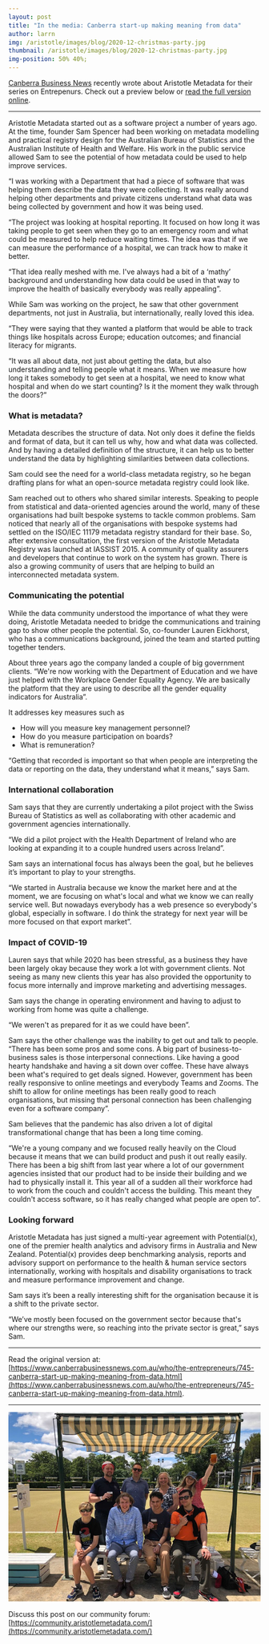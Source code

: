 ```yaml
---
layout: post
title: "In the media: Canberra start-up making meaning from data"
author: larrn
img: /aristotle/images/blog/2020-12-christmas-party.jpg
thumbnail: /aristotle/images/blog/2020-12-christmas-party.jpg
img-position: 50% 40%;
---
```


[Canberra Business News](https://www.canberrabusinessnews.com.au/) recently wrote about Aristotle Metadata for their series on Entrepenurs. Check out a preview below or [read the full version online](https://www.canberrabusinessnews.com.au/who/the-entrepreneurs/745-canberra-start-up-making-meaning-from-data.html).

***

Aristotle Metadata started out as a software project a number of years ago. At the time, founder Sam Spencer had been working on metadata modelling and practical registry design for the Australian Bureau of Statistics and the Australian Institute of Health and Welfare. His work in the public service allowed Sam to see the potential of how metadata could be used to help improve services.

“I was working with a Department that had a piece of software that was helping them describe the data they were collecting. It was really around helping other departments and private citizens understand what data was being collected by government and how it was being used.

“The project was looking at hospital reporting. It focused on how long it was taking people to get seen when they go to an emergency room and what could be measured to help reduce waiting times. The idea was that if we can measure the performance of a hospital, we can track how to make it better.

“That idea really meshed with me. I've always had a bit of a ‘mathy’ background and understanding how data could be used in that way to improve the health of basically everybody was really appealing”.

While Sam was working on the project, he saw that other government departments, not just in Australia, but internationally, really loved this idea.

“They were saying that they wanted a platform that would be able to track things like hospitals across Europe; education outcomes; and financial literacy for migrants.

“It was all about data, not just about getting the data, but also understanding and telling people what it means. When we measure how long it takes somebody to get seen at a hospital, we need to know what hospital and when do we start counting? Is it the moment they walk through the doors?”

### What is metadata?

Metadata describes the structure of data. Not only does it define the fields and format of data, but it can tell us why, how and what data was collected. And by having a detailed definition of the structure, it can help us to better understand the data by highlighting similarities between data collections.

Sam could see the need for a world-class metadata registry, so he began drafting plans for what an open-source metadata registry could look like.

Sam reached out to others who shared similar interests. Speaking to people from statistical and data-oriented agencies around the world, many of these organisations had built bespoke systems to tackle common problems.
Sam noticed that nearly all of the organisations with bespoke systems had settled on the ISO/IEC 11179 metadata registry standard for their base. So, after extensive consultation, the first version of the Aristotle Metadata Registry was launched at IASSIST 2015. A community of quality assurers and developers that continue to work on the system has grown. There is also a growing community of users that are helping to build an interconnected metadata system.

### Communicating the potential
While the data community understood the importance of what they were doing, Aristotle Metadata needed to bridge the communications and training gap to show other people the potential. So, co-founder Lauren Eickhorst, who has a communications background, joined the team and started putting together tenders.

About three years ago the company landed a couple of big government clients. “We're now working with the Department of Education and we have just helped with the Workplace Gender Equality Agency. We are basically the platform that they are using to describe all the gender equality indicators for Australia”.

It addresses key measures such as

* How will you measure key management personnel?
* How do you measure participation on boards?
* What is remuneration?

“Getting that recorded is important so that when people are interpreting the data or reporting on the data, they understand what it means,” says Sam.

### International collaboration
Sam says that they are currently undertaking a pilot project with the Swiss Bureau of Statistics as well as collaborating with other academic and government agencies internationally.

“We did a pilot project with the Health Department of Ireland who are looking at expanding it to a couple hundred users across Ireland”.

Sam says an international focus has always been the goal, but he believes it’s important to play to your strengths.

“We started in Australia because we know the market here and at the moment, we are focusing on what's local and what we know we can really service well. But nowadays everybody has a web presence so everybody's global, especially in software. I do think the strategy for next year will be more focused on that export market”.

### Impact of COVID-19

Lauren says that while 2020 has been stressful, as a business they have been largely okay because they work a lot with government clients. Not seeing as many new clients this year has also provided the opportunity to focus more internally and improve marketing and advertising messages.

Sam says the change in operating environment and having to adjust to working from home was quite a challenge.

“We weren't as prepared for it as we could have been”.

Sam says the other challenge was the inability to get out and talk to people. “There has been some pros and some cons. A big part of business-to-business sales is those interpersonal connections. Like having a good hearty handshake and having a sit down over coffee. These have always been what's required to get deals signed. However, government has been really responsive to online meetings and everybody Teams and Zooms. The shift to allow for online meetings has been really good to reach organisations, but missing that personal connection has been challenging even for a software company”.

Sam believes that the pandemic has also driven a lot of digital transformational change that has been a long time coming.

“We're a young company and we focused really heavily on the Cloud because it means that we can build product and push it out really easily. There has been a big shift from last year where a lot of our government agencies insisted that our product had to be inside their building and we had to physically install it. This year all of a sudden all their workforce had to work from the couch and couldn't access the building. This meant they couldn't access software, so it has really changed what people are open to”.

### Looking forward

Aristotle Metadata has just signed a multi-year agreement with Potential(x), one of the premier health analytics and advisory firms in Australia and New Zealand. Potential(x) provides deep benchmarking analysis, reports and advisory support on performance to the health & human service sectors internationally, working with hospitals and disability organisations to track and measure performance improvement and change.

Sam says it’s been a really interesting shift for the organisation because it is a shift to the private sector.

“We’ve mostly been focused on the government sector because that's where our strengths were, so reaching into the private sector is great,” says Sam.

***

Read the original version at: [https://www.canberrabusinessnews.com.au/who/the-entrepreneurs/745-canberra-start-up-making-meaning-from-data.html](https://www.canberrabusinessnews.com.au/who/the-entrepreneurs/745-canberra-start-up-making-meaning-from-data.html).

***

![Aristotle team at the bowls club](/aristotle/images/blog/2020-12-christmas-party.jpg "Aristotle team at the bowls club")

Discuss this post on our community forum: [https://community.aristotlemetadata.com/](https://community.aristotlemetadata.com/)
